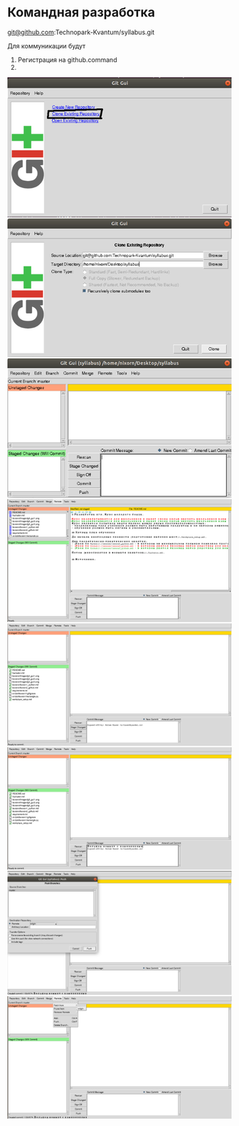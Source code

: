 # Командная разработка

git@github.com:Technopark-Kvantum/syllabus.git

Для коммуникации будут 


1. Регистрация на github.command
2.

![](./images/git_gui1.png "Начало работы")
![](./images/git_gui2.png "Клонирование репозитория")
![](./images/git_gui3.png "Локальный репозиторий без изменений")
![](./images/git_gui4.png "Локальный репозиторий с изменениями")
![](./images/git_gui5.png "Изменения принияты")
![](./images/git_gui6.png "Сообщение коммита")
![](./images/git_gui7.png "Отправка изменений в репозиторий")
![](./images/git_gui8.png "Получение изменений из репозитория - фетчуга")

